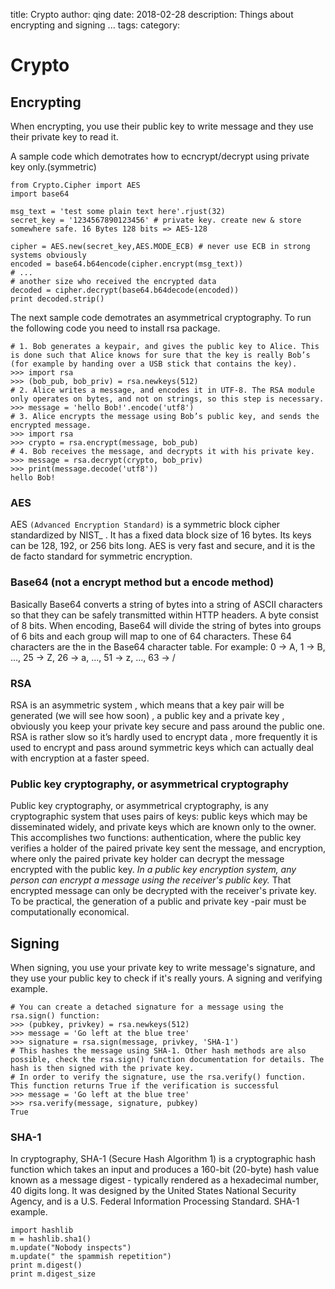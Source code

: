 title: Crypto
author: qing
date: 2018-02-28
description: Things about encrypting and signing ...
tags:
category:

# Crypto

## Encrypting
When encrypting, you use their public key to write message and they use their private key to read it.

A sample code which demotrates how to ecncrypt/decrypt using private key only.(symmetric)

    from Crypto.Cipher import AES
    import base64
    
    msg_text = 'test some plain text here'.rjust(32)
    secret_key = '1234567890123456' # private key. create new & store somewhere safe. 16 Bytes 128 bits => AES-128
    
    cipher = AES.new(secret_key,AES.MODE_ECB) # never use ECB in strong systems obviously
    encoded = base64.b64encode(cipher.encrypt(msg_text))
    # ...
    # another size who received the encrypted data
    decoded = cipher.decrypt(base64.b64decode(encoded))
    print decoded.strip()
    
The next sample code demotrates an asymmetrical cryptography. To run the following code you need to install rsa package.

    # 1. Bob generates a keypair, and gives the public key to Alice. This is done such that Alice knows for sure that the key is really Bob’s (for example by handing over a USB stick that contains the key).
    >>> import rsa
    >>> (bob_pub, bob_priv) = rsa.newkeys(512)
    # 2. Alice writes a message, and encodes it in UTF-8. The RSA module only operates on bytes, and not on strings, so this step is necessary.
    >>> message = 'hello Bob!'.encode('utf8')
    # 3. Alice encrypts the message using Bob’s public key, and sends the encrypted message.
    >>> import rsa
    >>> crypto = rsa.encrypt(message, bob_pub)
    # 4. Bob receives the message, and decrypts it with his private key.
    >>> message = rsa.decrypt(crypto, bob_priv)
    >>> print(message.decode('utf8'))
    hello Bob!
    
### AES
AES `(Advanced Encryption Standard)` is a symmetric block cipher standardized by NIST_ . It has a fixed data block size of 16 bytes. Its keys can be 128, 192, or 256 bits long.
AES is very fast and secure, and it is the de facto standard for symmetric encryption.

### Base64 (not a encrypt method but a encode method)
Basically Base64 converts a string of bytes into a string of ASCII characters so that they can be safely transmitted within HTTP headers.
A byte consist of 8 bits. When encoding, Base64 will divide the string of bytes into groups of 6 bits and each group will map to one of 64 characters. These 64 characters are the in the Base64 character table.
For example: 0 -> A, 1 -> B, ..., 25 -> Z, 26 -> a, ..., 51 -> z, ..., 63 -> /

### RSA
RSA is an asymmetric system , which means that a key pair will be generated (we will see how soon) , a public key and a private key , obviously you keep your private key secure and pass around the public one.
RSA is rather slow so it’s hardly used to encrypt data , more frequently it is used to encrypt and pass around symmetric keys which can actually deal with encryption at a faster speed.

### Public key cryptography, or asymmetrical cryptography
Public key cryptography, or asymmetrical cryptography, is any cryptographic system that uses pairs of keys: public keys which may be disseminated widely, and private keys which are known only to the owner. This accomplishes two functions: authentication, where the public key verifies a holder of the paired private key sent the message, and encryption, where only the paired private key holder can decrypt the message encrypted with the public key.
*In a public key encryption system, any person can encrypt a message using the receiver's public key.* That encrypted message can only be decrypted with the receiver's private key. To be practical, the generation of a public and private key -pair must be computationally economical. 

## Signing
When signing, you use your private key to write message's signature, and they use your public key to check if it's really yours.
A signing and verifying example.

    # You can create a detached signature for a message using the rsa.sign() function:
    >>> (pubkey, privkey) = rsa.newkeys(512)
    >>> message = 'Go left at the blue tree'
    >>> signature = rsa.sign(message, privkey, 'SHA-1')
    # This hashes the message using SHA-1. Other hash methods are also possible, check the rsa.sign() function documentation for details. The hash is then signed with the private key.
    # In order to verify the signature, use the rsa.verify() function. This function returns True if the verification is successful
    >>> message = 'Go left at the blue tree'
    >>> rsa.verify(message, signature, pubkey)
    True
    
### SHA-1
In cryptography, SHA-1 (Secure Hash Algorithm 1) is a cryptographic hash function which takes an input and produces a 160-bit (20-byte) hash value known as a message digest - typically rendered as a hexadecimal number, 40 digits long. It was designed by the United States National Security Agency, and is a U.S. Federal Information Processing Standard.
SHA-1 example.

    import hashlib
    m = hashlib.sha1()
    m.update("Nobody inspects")
    m.update(" the spammish repetition")
    print m.digest()
    print m.digest_size

